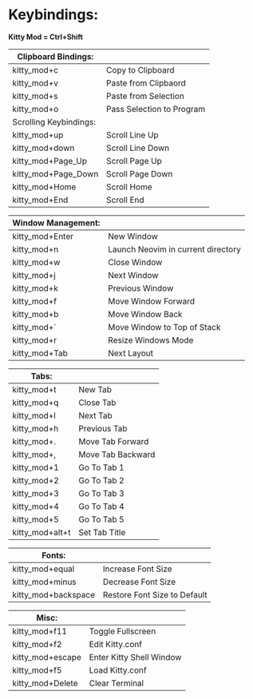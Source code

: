 # Keybindings:

**Kitty Mod = Ctrl+Shift**

| Clipboard Bindings: | |
|-------------|-------------------|
| kitty_mod+c | Copy to Clipboard |
| kitty_mod+v | Paste from Clipbaord |
| kitty_mod+s | Paste from Selection|
| kitty_mod+o | Pass Selection to Program|
| Scrolling Keybindings: ||
| kitty_mod+up | Scroll Line Up|
| kitty_mod+down | Scroll Line Down|
| kitty_mod+Page_Up | Scroll Page Up|
| kitty_mod+Page_Down | Scroll Page Down|
| kitty_mod+Home | Scroll Home|
| kitty_mod+End | Scroll End|

| Window Management: ||
|---------------|-----------|
| kitty_mod+Enter | New Window|
| kitty_mod+n | Launch Neovim in current directory|
| kitty_mod+w | Close Window|
| kitty_mod+j | Next Window|
| kitty_mod+k | Previous Window|
| kitty_mod+f | Move Window Forward|
| kitty_mod+b | Move Window Back|
| kitty_mod+` | Move Window to Top of Stack|
| kitty_mod+r | Resize Windows Mode|
| kitty_mod+Tab | Next Layout|

| Tabs: ||
|---------------|-----------|
| kitty_mod+t | New Tab|
| kitty_mod+q | Close Tab|
| kitty_mod+l | Next Tab|
| kitty_mod+h | Previous Tab|
| kitty_mod+. | Move Tab Forward|
| kitty_mod+, | Move Tab Backward|
| kitty_mod+1 | Go To Tab 1|
| kitty_mod+2 | Go To Tab 2|
| kitty_mod+3 | Go To Tab 3|
| kitty_mod+4 | Go To Tab 4|
| kitty_mod+5 | Go To Tab 5|
| kitty_mod+alt+t | Set Tab Title|

| Fonts: ||
|---------------|-----------|
| kitty_mod+equal | Increase Font Size|
| kitty_mod+minus | Decrease Font Size|
| kitty_mod+backspace | Restore Font Size to Default|

| Misc: ||
|---------------|-----------|
| kitty_mod+f11 | Toggle Fullscreen|
| kitty_mod+f2 | Edit Kitty.conf|
| kitty_mod+escape | Enter Kitty Shell Window|
| kitty_mod+f5 | Load Kitty.conf|
| kitty_mod+Delete | Clear Terminal|
